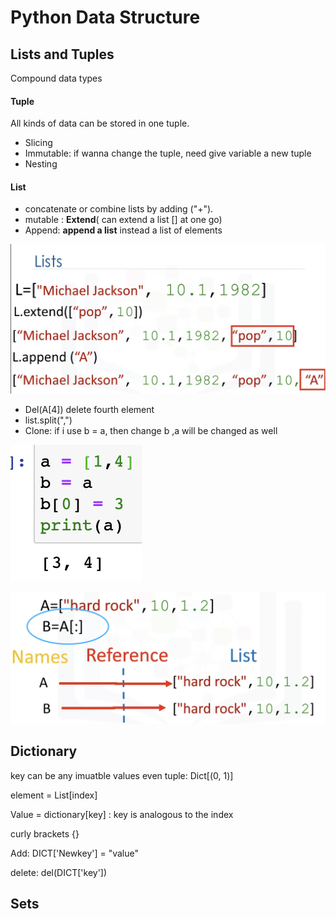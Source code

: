 # Python Data Structure

## Lists and Tuples

Compound data types
#### Tuple
All kinds of data can be stored in one tuple.

- Slicing
- Immutable: if wanna change the tuple, need give variable a new tuple
- Nesting

#### List

- concatenate or combine lists by adding ("+"). 
- mutable : **Extend**( can extend a list [] at one go)
- Append: **append a list** instead a list of elements

![image-20230321175342240](./photo/image-20230321175342240.png)

- Del(A[4]) delete fourth element
- list.split(",")
- Clone: if i use b = a, then change b ,a will be changed as well

![image-20230321180038523](./photo/image-20230321180038523.png) 

![image-20230321180152322](./photo/image-20230321180152322.png)

## Dictionary

key can be any imuatble values even tuple: Dict[(0, 1)]

element = List[index]

Value = dictionary[key]  : key is analogous to the index

curly brackets {}

Add: DICT['Newkey'] = "value"

delete:  del(DICT['key'])



## Sets

